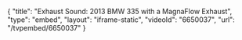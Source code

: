 {
    "title": "Exhaust Sound: 2013 BMW 335 with a MagnaFlow Exhaust",
    "type": "embed",
    "layout": "iframe-static",
    "videoId": "6650037",
    "url": "\/tvpembed\/6650037"
}